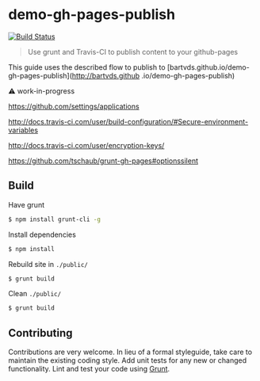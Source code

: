 # demo-gh-pages-publish

[![Build Status](https://secure.travis-ci.org/bartvds/demo-gh-pages-publish.png?branch=master)](http://travis-ci.org/bartvds/demo-gh-pages-publish)

> Use grunt and Travis-CI to publish content to your github-pages

This guide uses the described flow to publish to [bartvds.github.io/demo-gh-pages-publish](http://bartvds.github
.io/demo-gh-pages-publish)


:warning: work-in-progress


https://github.com/settings/applications

http://docs.travis-ci.com/user/build-configuration/#Secure-environment-variables

http://docs.travis-ci.com/user/encryption-keys/

https://github.com/tschaub/grunt-gh-pages#optionssilent

## Build

Have grunt

````bash
$ npm install grunt-cli -g
````

Install dependencies

````bash
$ npm install
````

Rebuild site in `./public/`

````bash
$ grunt build
````

Clean `./public/`

````bash
$ grunt build
````


## Contributing

Contributions are very welcome. In lieu of a formal styleguide, take care to maintain the existing coding style. Add unit tests for any new or changed functionality. Lint and test your code using [Grunt](http://gruntjs.com/).
